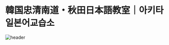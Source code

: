 # 韓国忠清南道・秋田日本語教室｜아키타 일본어교습소
![header](https://user-images.githubusercontent.com/17609481/143679035-48cff595-1261-426f-859e-1a57bbc77645.png)
